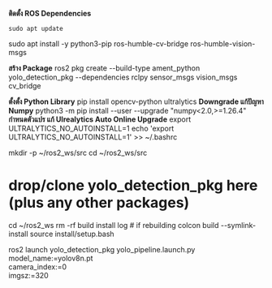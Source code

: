 **ติดตั้ง ROS Dependencies**
```
sudo apt update
```
sudo apt install -y python3-pip ros-humble-cv-bridge ros-humble-vision-msgs

**สร้าง Package**
ros2 pkg create --build-type ament_python yolo_detection_pkg --dependencies rclpy sensor_msgs vision_msgs cv_bridge


**ตั้งตั้ง Python Library**
pip install opencv-python ultralytics
**Downgrade แก้ปัญหา Numpy**
python3 -m pip install --user --upgrade "numpy<2.0,>=1.26.4"
**กำหนดตัวแปร แก้ Ulrealytics Auto Online Upgrade**
export ULTRALYTICS_NO_AUTOINSTALL=1
echo 'export ULTRALYTICS_NO_AUTOINSTALL=1' >> ~/.bashrc


mkdir -p ~/ros2_ws/src
cd ~/ros2_ws/src
# drop/clone yolo_detection_pkg here (plus any other packages)
cd ~/ros2_ws
rm -rf build install log        # if rebuilding
colcon build --symlink-install
source install/setup.bash



ros2 launch yolo_detection_pkg yolo_pipeline.launch.py \
      model_name:=yolov8n.pt \
      camera_index:=0 \
      imgsz:=320



